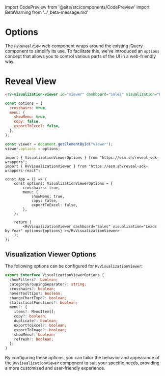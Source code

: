 import CodePreview from '@site/src/components/CodePreview'
import BetaWarning from '../_beta-message.md'

# Options

<BetaWarning />

The `RvRevealView` web component wraps around the existing jQuery component to simplify its use. To facilitate this, we've introduced an `options` concept that allows you to control various parts of the UI in a web-friendly way.

# Reveal View

<CodePreview previewHeight="600" sourceOpen="true">

```html
<rv-visualization-viewer id="viewer" dashboard="Sales" visualization="Leads by Year"></rv-visualization-viewer>
```

```js
const options = {
  crosshairs: true,
  menu: {
    showMenu: true,
    copy: false,
    exportToExcel: false,
  },
};

const viewer = document.getElementById("viewer");
viewer.options = options;
```

```tsx
import { VisualizationViewerOptions } from "https://esm.sh/reveal-sdk-wrappers";
import { RvVisualizationViewer } from "https://esm.sh/reveal-sdk-wrappers-react";

const App = () => {
    const options: VisualizationViewerOptions = {
        crosshairs: true,
        menu: {
            showMenu: true,
            copy: false,
            exportToExcel: false,
        },
    };

    return (
        <RvVisualizationViewer dashboard="Sales" visualization="Leads by Year" options={options} ></RvVisualizationViewer>
    );
};
```

</CodePreview>

## Visualization Viewer Options

The following options can be configured for `RvVisualizationViewer`:

```ts
export interface VisualizationViewerOptions {
  showFilters?: boolean;
  categoryGroupingSeparator?: string;
  crosshairs?: boolean;
  hoverTooltips?: boolean;
  changeChartType?: boolean;
  statisticalFunctions?: boolean;
  menu?: {
    items?: MenuItem[];
    copy?: boolean;
    duplicate?: boolean;
    exportToExcel?: boolean;
    exportToImage?: boolean;
    showMenu?: boolean;
    refresh?: boolean;
  };
}
```

By configuring these options, you can tailor the behavior and appearance of the `RvVisualizationViewer` component to suit your specific needs, providing a more customized and user-friendly experience.
